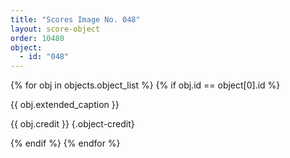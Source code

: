 ```yaml
---
title: "Scores Image No. 048"
layout: score-object
order: 10480
object:
  - id: "048"
---
```


{% for obj in objects.object_list %}
{% if obj.id == object[0].id %}

{{ obj.extended_caption }}

{{ obj.credit }} {.object-credit}

{% endif %}
{% endfor %}
